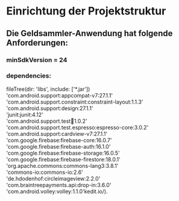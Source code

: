 # Einrichtung der Projektstruktur
  
## Die Geldsammler-Anwendung hat folgende Anforderungen:  
  
### minSdkVersion = 24  
### dependencies:  
fileTree(dir: 'libs', include: ['*.jar'])  
'com.android.support:appcompat-v7:27.1.1'  
'com.android.support.constraint:constraint-layout:1.1.3'  
'com.android.support:design:27.1.1'  
'junit:junit:4.12'  
'com.android.support.test:runner:1.0.2'  
'com.android.support.test.espresso:espresso-core:3.0.2'  
'com.android.support:cardview-v7:27.1.1'  
'com.google.firebase:firebase-core:16.0.7'  
'com.google.firebase:firebase-auth:16.1.0'  
'com.google.firebase:firebase-storage:16.0.5'  
'com.google.firebase:firebase-firestore:18.0.1'  
'org.apache.commons:commons-lang3:3.8.1'  
'commons-io:commons-io:2.6'  
'de.hdodenhof:circleimageview:2.2.0'  
'com.braintreepayments.api:drop-in:3.6.0'  
'com.android.volley:volley:1.1.0'kedit.io/).